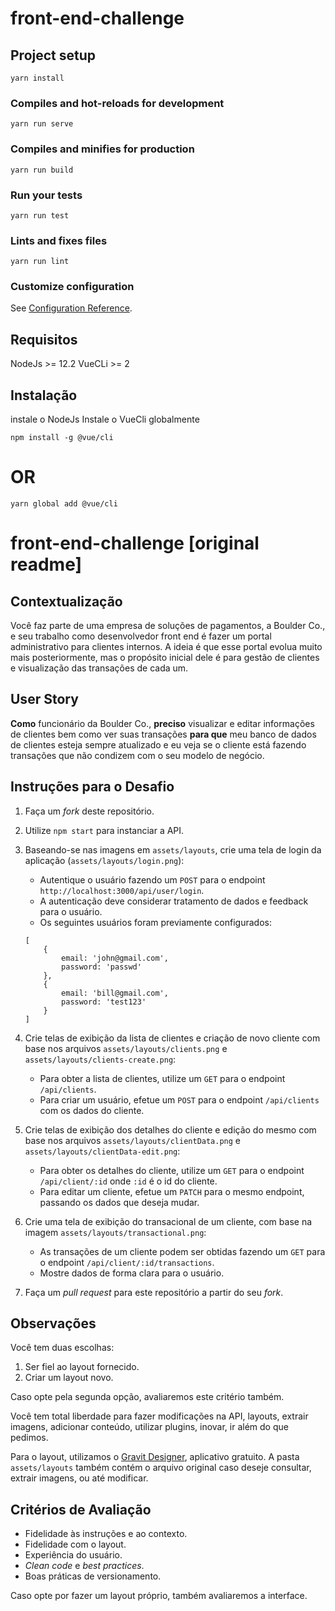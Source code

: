 # front-end-challenge

## Project setup
```
yarn install
```

### Compiles and hot-reloads for development
```
yarn run serve
```

### Compiles and minifies for production
```
yarn run build
```

### Run your tests
```
yarn run test
```

### Lints and fixes files
```
yarn run lint
```

### Customize configuration
See [Configuration Reference](https://cli.vuejs.org/config/).

## Requisitos
NodeJs >= 12.2
VueCLi >= 2

## Instalação
instale o NodeJs
Instale o VueCli globalmente

```
npm install -g @vue/cli
```
# OR
```
yarn global add @vue/cli
```

# front-end-challenge [original readme]

## Contextualização

Você faz parte de uma empresa de soluções de pagamentos, a Boulder Co., e seu trabalho como desenvolvedor front end é fazer um portal administrativo para clientes internos. A ideia é que esse portal evolua muito mais posteriormente, mas o propósito inicial dele é para gestão de clientes e visualização das transações de cada um.

## User Story

**Como** funcionário da Boulder Co., **preciso** visualizar e editar informações de clientes bem como ver suas transações **para que** meu banco de dados de clientes esteja sempre atualizado e eu veja se o cliente está fazendo transações que não condizem com o seu modelo de negócio.

## Instruções para o Desafio

1. Faça um _fork_ deste repositório.

2. Utilize `npm start` para instanciar a API.

3. Baseando-se nas imagens em `assets/layouts`, crie uma tela de login da aplicação (`assets/layouts/login.png`):
    - Autentique o usuário fazendo um `POST` para o endpoint `http://localhost:3000/api/user/login`.
    - A autenticação deve considerar tratamento de dados e feedback para o usuário.
    - Os seguintes usuários foram previamente configurados:
    ```
    [
        {
            email: 'john@gmail.com',
            password: 'passwd'
        },
        {
            email: 'bill@gmail.com',
            password: 'test123'
        }
    ]
    ```

4. Crie telas de exibição da lista de clientes e criação de novo cliente com base nos arquivos `assets/layouts/clients.png` e `assets/layouts/clients-create.png`:
    - Para obter a lista de clientes, utilize um `GET` para o endpoint `/api/clients`.
    - Para criar um usuário, efetue um `POST` para o endpoint `/api/clients` com os dados do cliente.

5. Crie telas de exibição dos detalhes do cliente e edição do mesmo com base nos arquivos `assets/layouts/clientData.png` e `assets/layouts/clientData-edit.png`:
    - Para obter os detalhes do cliente, utilize um `GET` para o endpoint `/api/client/:id` onde `:id` é o id do cliente.
    - Para editar um cliente, efetue um `PATCH` para o mesmo endpoint, passando os dados que deseja mudar.

6. Crie uma tela de exibição do transacional de um cliente, com base na imagem `assets/layouts/transactional.png`:
    - As transações de um cliente podem ser obtidas fazendo um `GET` para o endpoint `/api/client/:id/transactions`.
    - Mostre dados de forma clara para o usuário.

7. Faça um _pull request_ para este repositório a partir do seu _fork_.

## Observações

Você tem duas escolhas:
1. Ser fiel ao layout fornecido.
2. Criar um layout novo.

Caso opte pela segunda opção, avaliaremos este critério também.

Você tem total liberdade para fazer modificações na API, layouts, extrair imagens, adicionar conteúdo, utilizar plugins, inovar, ir além do que pedimos.

Para o layout, utilizamos o [Gravit Designer](https://www.designer.io/download/), aplicativo gratuito. A pasta `assets/layouts` também contém o arquivo original caso deseje consultar, extrair imagens, ou até modificar.

## Critérios de Avaliação

- Fidelidade às instruções e ao contexto.
- Fidelidade com o layout.
- Experiência do usuário.
- _Clean code_ e _best practices_.
- Boas práticas de versionamento.

Caso opte por fazer um layout próprio, também avaliaremos a interface.
